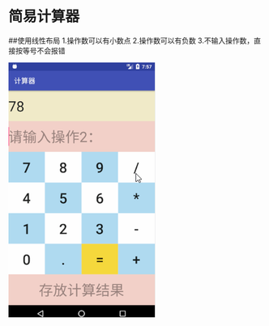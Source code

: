# 简易计算器
##使用线性布局
		1.操作数可以有小数点
		2.操作数可以有负数
		3.不输入操作数，直接按等号不会报错

![image](https://github.com/747273183/JiSuanQi/blob/master/JiSuanQi.gif)
